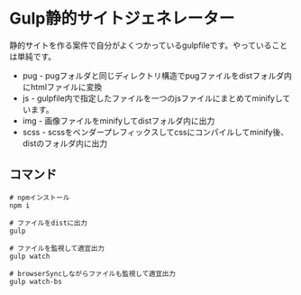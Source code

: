 # Gulp静的サイトジェネレーター

静的サイトを作る案件で自分がよくつかっているgulpfileです。やっていることは単純です。

- pug - pugフォルダと同じディレクトリ構造でpugファイルをdistフォルダ内にhtmlファイルに変換
- js - gulpfile内で指定したファイルを一つのjsファイルにまとめてminifyしています。
- img - 画像ファイルをminifyしてdistフォルダ内に出力
- scss - scssをベンダープレフィックスしてcssにコンパイルしてminify後、distのフォルダ内に出力

## コマンド

```
# npmインストール
npm i

# ファイルをdistに出力
gulp

# ファイルを監視して適宜出力
gulp watch

# browserSyncしながらファイルも監視して適宜出力
gulp watch-bs
```
